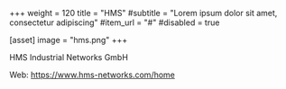 +++
weight = 120
title = "HMS"
#subtitle = "Lorem ipsum dolor sit amet, consectetur adipiscing"
#item_url = "#"
#disabled = true

[asset]
  image = "hms.png"
+++

HMS Industrial Networks GmbH

Web: https://www.hms-networks.com/home

